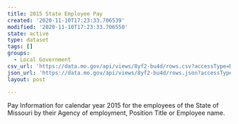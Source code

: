 ```yaml
---
title: 2015 State Employee Pay
created: '2020-11-10T17:23:33.706539'
modified: '2020-11-10T17:23:33.706550'
state: active
type: dataset
tags: []
groups:
  - Local Government
csv_url: 'https://data.mo.gov/api/views/8yf2-bu4d/rows.csv?accessType=DOWNLOAD'
json_url: 'https://data.mo.gov/api/views/8yf2-bu4d/rows.json?accessType=DOWNLOAD'
layout: post

---
```

Pay Information for calendar year 2015 for the employees of the State of Missouri by their Agency of employment, Position Title or Employee name.
